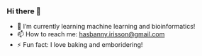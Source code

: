 ### Hi there 👋
- 🌱 I’m currently learning machine learning and bioinformatics!
- 📫 How to reach me: hasbanny.irisson@gmail.com
- ⚡ Fun fact: I love baking and emboridering!
<!--
**hasbanny/hasbanny** is a ✨ _special_ ✨ repository because its `README.md` (this file) appears on your GitHub profile.

Here are some ideas to get you started:

- 🌱 I’m currently learning machine learning and bioinformatics!
- 📫 How to reach me: hasbanny.irisson@gmail.com
- ⚡ Fun fact: I love baking and emboridering!
-->
